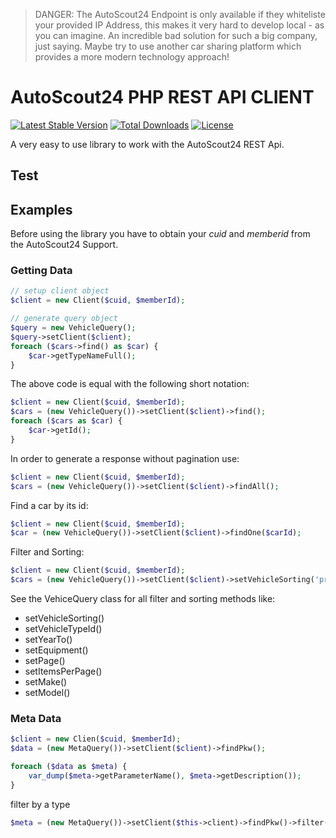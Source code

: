> DANGER: The AutoScout24 Endpoint is only available if they whiteliste your provided IP Address, this makes it very hard to develop local - as you can imagine. An incredible bad solution for such a big company, just saying. Maybe try to use another car sharing platform which provides a more modern technology approach!

# AutoScout24 PHP REST API CLIENT

[![Latest Stable Version](https://poser.pugx.org/indielab/autoscout24/v/stable)](https://packagist.org/packages/indielab/autoscout24)
[![Total Downloads](https://poser.pugx.org/indielab/autoscout24/downloads)](https://packagist.org/packages/indielab/autoscout24)
[![License](https://poser.pugx.org/indielab/autoscout24/license)](https://packagist.org/packages/indielab/autoscout24)

A very easy to use library to work with the AutoScout24 REST Api.

## Test

## Examples

Before using the library you have to obtain your *cuid* and *memberid* from the AutoScout24 Support.

### Getting Data

```php
// setup client object
$client = new Client($cuid, $memberId);

// generate query object
$query = new VehicleQuery();
$query->setClient($client);
foreach ($cars->find() as $car) {
    $car->getTypeNameFull();
}
```

The above code is equal with the following short notation:

```php
$client = new Client($cuid, $memberId);
$cars = (new VehicleQuery())->setClient($client)->find();
foreach ($cars as $car) {
    $car->getId();
}
```

In order to generate a response without pagination use:

```php
$client = new Client($cuid, $memberId);
$cars = (new VehicleQuery())->setClient($client)->findAll();
```

Find a car by its id:

```php
$client = new Client($cuid, $memberId);
$car = (new VehicleQuery())->setClient($client)->findOne($carId);
```

Filter and Sorting:

```php
$client = new Client($cuid, $memberId);
$cars = (new VehicleQuery())->setClient($client)->setVehicleSorting('price_desc')->find();
```

See the VehiceQuery class for all filter and sorting methods like: 

+ setVehicleSorting()
+ setVehicleTypeId()
+ setYearTo()
+ setEquipment()
+ setPage()
+ setItemsPerPage()
+ setMake()
+ setModel()

### Meta Data

```php
$client = new Clien($cuid, $memberId);
$data = (new MetaQuery())->setClient($client)->findPkw();

foreach ($data as $meta) {
    var_dump($meta->getParameterName(), $meta->getDescription());
}
```

filter by a type

```php
$meta = (new MetaQuery())->setClient($this->client)->findPkw()->filter('sort');
```
